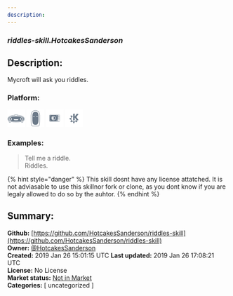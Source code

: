 ```yaml
---
description: 
---
```


### _riddles-skill.HotcakesSanderson_  
## Description:  
Mycroft will ask you riddles.  
### Platform:  
 ![Mark I](../.gitbook/assets/mark-1-icon.png)  ![Mark II](../.gitbook/assets/mark-2-icon.png)  ![Picroft](../.gitbook/assets/picroft-icon.png)  ![plasmoid](../.gitbook/assets/kde.png)   
### Examples:  
> Tell me a riddle.  
> Riddles.  
  
{% hint style="danger" %}
This skill dosnt have any license attatched. It is not adviasable to use this skillnor fork or clone, as you dont know if you are legaly allowed to do so by the auhtor.
{% endhint %}
  
## Summary:  
**Github:** [https://github.com/HotcakesSanderson/riddles-skill](https://github.com/HotcakesSanderson/riddles-skill)  
**Owner:** [@HotcakesSanderson](https://github.com/HotcakesSanderson)  
**Created:** 2019 Jan 26 15:01:15 UTC  **Last updated:** 2019 Jan 26 17:08:21 UTC  
**License:** No License  
**Market status:** [Not in Market](https://market.mycroft.ai/skill/)  
**Categories:** [ uncategorized ]   
